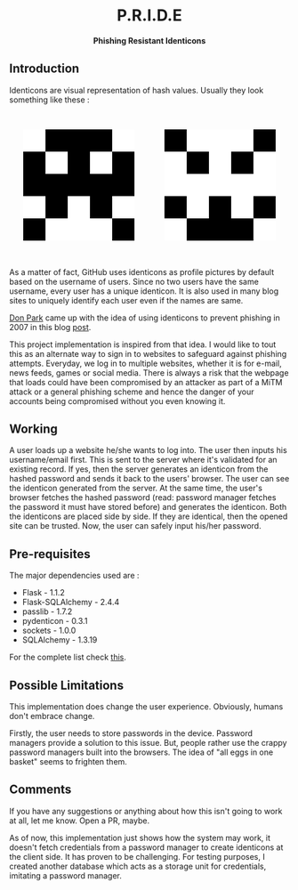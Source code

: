 <h1 align="center">
 <b>P.R.I.D.E</b>
 </h1>
<h4 align="center">
 Phishing Resistant Identicons
 </h4>

<h2>Introduction</h2>
<p> Identicons are visual representation of hash values. Usually they look something like these :</p><br>

<p align="center">
  <img src="/Assets/sample_identicon_2.png">&emsp; &emsp; &emsp;
  <img src="/Assets/sample_identicon_1.png">
  </p>

<br>
<p> As a matter of fact, GitHub uses identicons as profile pictures by default based on the username of users. Since no two users have the same username, every user has a unique identicon. It is also used in many blog sites to uniquely identify each user even if the names are same.</p>
<p> <a href="https://github.com/donpark">Don Park</a> came up with the idea of using identicons to prevent phishing in 2007 in this blog <a href="https://web.archive.org/web/20080510221519/http://www.docuverse.com/blog/donpark/2007/01/22/identicon-based-anti-phishing-protection">post</a>.
  
<p> This project implementation is inspired from that idea. I would like to tout this as an alternate way to sign in to websites to safeguard against phishing attempts. Everyday, we log in to multiple websites, whether it is for e-mail, news feeds, games or social media. There is always a risk that the webpage that loads could have been compromised by an attacker as part of a MiTM attack or a general phishing scheme and hence the danger of your accounts being compromised without you even knowing it. </p>

<h2>Working</h2>
<p>A user loads up a website he/she wants to log into. The user then inputs his username/email first. This is sent to the server where it's validated for an existing record. If yes, then the server generates an identicon from the hashed password and sends it back to the users' browser. The user can see the identicon generated from the server. At the same time, the user's browser fetches the hashed password (read: password manager fetches the password it must have stored before) and generates the identicon. Both the identicons are placed side by side. If they are identical, then the opened site can be trusted. Now, the user can safely input his/her password.  
  
<h2>Pre-requisites</h2>
 <p>The major dependencies used are :
<ul type="disc">
  <li>Flask - 1.1.2</li>
  <li>Flask-SQLAlchemy - 2.4.4</li>
  <li>passlib - 1.7.2</li>
  <li>pydenticon - 0.3.1</li>
  <li>sockets - 1.0.0</li>
  <li>SQLAlchemy - 1.3.19</li>
  </ul>
  
  For the complete list check <a href="requirements.txt">this</a>.</p>

<h2>Possible Limitations</h2>
 <p>This implementation does change the user experience. Obviously, humans don't embrace change.</p>
 <p>Firstly, the user needs to store passwords in the device. Password managers provide a solution to this issue. But, people rather use the crappy password managers built into the browsers. The idea of "all eggs in one basket" seems to frighten them.
</p>
  
   
<h2>Comments</h2> 
<p> If you have any suggestions or anything about how this isn't going to work at all, let me know. Open a PR, maybe.</p>
<p> As of now, this implementation just shows how the system may work, it doesn't fetch credentials from a password manager to create identicons at the client side. It has proven to be challenging. For testing purposes, I created another database which acts as a storage unit for credentials, imitating a password manager.</p>



